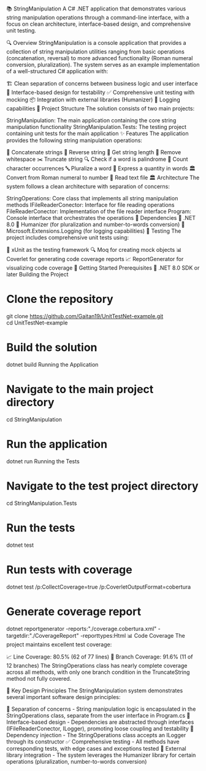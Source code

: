 📚 StringManipulation
A C# .NET application that demonstrates various string manipulation operations through a command-line interface, with a focus on clean architecture, interface-based design, and comprehensive unit testing.

🔍 Overview
StringManipulation is a console application that provides a collection of string manipulation utilities ranging from basic operations (concatenation, reversal) to more advanced functionality (Roman numeral conversion, pluralization). The system serves as an example implementation of a well-structured C# application with:

🏗️ Clean separation of concerns between business logic and user interface
🔌 Interface-based design for testability
✅ Comprehensive unit testing with mocking
📦 Integration with external libraries (Humanizer)
📝 Logging capabilities
📂 Project Structure
The solution consists of two main projects:

StringManipulation: The main application containing the core string manipulation functionality
StringManipulation.Tests: The testing project containing unit tests for the main application
✨ Features
The application provides the following string manipulation operations:

🔗 Concatenate strings
🔄 Reverse string
📏 Get string length
🧹 Remove whitespace
✂️ Truncate string
🔍 Check if a word is palindrome
🔢 Count character occurrences
🔤 Pluralize a word
🔡 Express a quantity in words
🏛️ Convert from Roman numeral to number
📄 Read text file
🏛️ Architecture
The system follows a clean architecture with separation of concerns:

StringOperations: Core class that implements all string manipulation methods
IFileReaderConector: Interface for file reading operations
FileReaderConector: Implementation of the file reader interface
Program: Console interface that orchestrates the operations
🔗 Dependencies
🔷 .NET 8.0
🧩 Humanizer (for pluralization and number-to-words conversion)
📝 Microsoft.Extensions.Logging (for logging capabilities)
🧪 Testing
The project includes comprehensive unit tests using:

🧪 xUnit as the testing framework
🔍 Moq for creating mock objects
📊 Coverlet for generating code coverage reports
📈 ReportGenerator for visualizing code coverage
🚀 Getting Started
Prerequisites
🔷 .NET 8.0 SDK or later
Building the Project
# Clone the repository  
git clone https://github.com/Gaitan19/UnitTestNet-example.git  
cd UnitTestNet-example  
  
# Build the solution  
dotnet build
Running the Application
# Navigate to the main project directory  
cd StringManipulation  
  
# Run the application  
dotnet run
Running the Tests
# Navigate to the test project directory  
cd StringManipulation.Tests  
  
# Run the tests  
dotnet test  
  
# Run tests with coverage  
dotnet test /p:CollectCoverage=true /p:CoverletOutputFormat=cobertura  
  
# Generate coverage report  
dotnet reportgenerator -reports:"./coverage.cobertura.xml" -targetdir:"./CoverageReport" -reporttypes:Html
📊 Code Coverage
The project maintains excellent test coverage:

📈 Line Coverage: 80.5% (62 of 77 lines)
🔀 Branch Coverage: 91.6% (11 of 12 branches)
The StringOperations class has nearly complete coverage across all methods, with only one branch condition in the TruncateString method not fully covered.

🧠 Key Design Principles
The StringManipulation system demonstrates several important software design principles:

🔄 Separation of concerns - String manipulation logic is encapsulated in the StringOperations class, separate from the user interface in Program.cs
🔌 Interface-based design - Dependencies are abstracted through interfaces (IFileReaderConector, ILogger), promoting loose coupling and testability
💉 Dependency injection - The StringOperations class accepts an ILogger through its constructor
✅ Comprehensive testing - All methods have corresponding tests, with edge cases and exceptions tested
🧩 External library integration - The system leverages the Humanizer library for certain operations (pluralization, number-to-words conversion)
